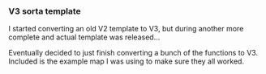 ### V3 sorta template
I started converting an old V2 template to V3, but during another more complete and actual template was released...

Eventually decided to just finish converting a bunch of the functions to V3. Included is the example map I was using to make sure they all worked.

